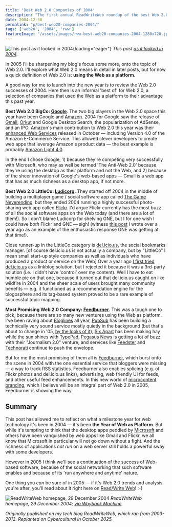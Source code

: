 ```yaml
---
title: "Best Web 2.0 Companies of 2004"
description: "The first annual ReadWriteWeb roundup of the best Web 2.0 companies. This was soon after the first Web 2.0 Conference, which gave a name to a new generation of web technology."
date: 2004-12-30
permalink: "p/best-web20-companies-2004/"
tags: ['web20', '2004', 'rww']
featureImage: "/assets/images/rww-best-web20-companies-2004-1280x720.jpg"
---
```


![This post as it looked in 2004](/assets/images/rww-best-web20-companies-2004-large.jpg){loading="eager"}
*This post [as it looked in 2004](https://web.archive.org/web/20041231030453/http://www.readwriteweb.com/archives/002609.php).*

In 2005 I'll be sharpening my blog's focus some more, onto the topic of Web 2.0. I'll explore what Web 2.0 means in detail in later posts, but for now a quick definition of Web 2.0 is: **using the Web as a platform.**

A good way for me to launch into the new year is to review the Web 2.0 successes of 2004. Here then is an informal 'best of' for Web 2.0, a selection of companies that used the Web as a platform to their advantage this past year.

**Best Web 2.0 BigCo: [Google](https://web.archive.org/web/20041231030453/http://www.google.com/)**. The two big players in the Web 2.0 space this year have been Google and [Amazon](https://web.archive.org/web/20041231030453/http://www.amazon.com/). 2004 for Google saw the release of [Gmail](https://web.archive.org/web/20041231030453/http://gmail.google.com/), [Orkut](https://web.archive.org/web/20041231030453/http://www.orkut.com/) and Google Desktop Search, the popularization of AdSense, and an IPO. Amazon's main contribution to Web 2.0 this year was their [enhanced Web Services](https://web.archive.org/web/20041231030453/http://phx.corporate-ir.net/phoenix.zhtml?c=97664&p=IROL-NewsText&t=Regular&id=622545&) released in October — including Version 4.0 of the Amazon E-Commerce Service. This allowed clever developers to create web apps that leverage Amazon's product data — the best example is probably [Amazon Light 4.0](https://web.archive.org/web/20041231030453/http://www.kokogiak.com/amazon4/default.asp).

In the end I chose Google, 1&#41; because they're competing very successfully with Microsoft, who may as well be termed 'The Anti-Web 2.0' because they're using the desktop as their platform and not the Web, and 2&#41; because of the sheer innovation of Google's web-based apps — Gmail is a web app that has as much richness as a desktop app, if not more.

**Best Web 2.0 LittleCo: [Ludicorp](https://web.archive.org/web/20041231030453/http://www.ludicorp.com/).** They started off 2004 in the middle of building a multiplayer game / social software app called [The Game Neverending](https://web.archive.org/web/20041231030453/http://gne.net/), but they ended 2004 running a highly successful photo-sharing web app called [Flickr](https://web.archive.org/web/20041231030453/http://www.flickr.com/). I'd argue Flickr currently has the most buzz of all the social software apps on the Web today (and there are a lot of them!). So I don't blame Ludicorp for shelving GNE, but I for one wish I could have _both_ Flickr and GNE — sigh! (witness [this post](https://web.archive.org/web/20041231030453/http://www.readwriteweb.com/2003/12/25.html) I wrote over a year ago as an example of the enthusiastic response GNE was getting at that time!).

Close runner-up in the LittleCo category is [del.icio.us](https://web.archive.org/web/20041231030453/http://del.icio.us/), the social bookmarks manager. \[of course del.icio.us is not actually a company, but by "LittleCo" I mean small start-up style companies as well as individuals who have produced a product or service on the Web\] Over a year ago [I first tried del.icio.us](https://web.archive.org/web/20041231030453/http://www.readwriteweb.com/archives/001733.php) as a linkblog solution, but I rejected it because it was a 3rd-party solution (i.e. I didn't have 'control' over my content). Well I have to eat humble pie on that one, because it turned out that del.icio.us caught on like wildfire in 2004 and the sheer scale of users brought many community benefits — e.g. it functioned as a recommendation engine for the blogosphere and its tag-based system proved to be a rare example of successful topic mapping.

**Most Promising Web 2.0 Company: [Feedburner](https://web.archive.org/web/20041231030453/http://www.feedburner.com/)**. This was a tough one to pick, because there are so many new ventures using the Web as platform. I've been raving about [Bloglines](https://web.archive.org/web/20041231030453/http://www.bloglines.com/) all year, [PubSub](https://web.archive.org/web/20041231030453/http://www.pubsub.com/) has been building a technically very sound service mostly quietly in the background (but that's about to change in '05, [by the looks of it](https://web.archive.org/web/20041231030453/http://bobwyman.pubsub.com/main/2004/12/happy_holidays_.html)), [Six Apart](https://web.archive.org/web/20041231030453/http://www.sixapart.com/) has been making hay while the sun shines with [TypePad](https://web.archive.org/web/20041231030453/http://www.typepad.com/), [Pegasus News](https://web.archive.org/web/20041231030453/http://blog.pegasusnews.com/) is getting a lot of buzz with their "Journalism 2.0" venture, and services like [Feedster](https://web.archive.org/web/20041231030453/http://www.feedster.com/) and [Technorati](https://web.archive.org/web/20041231030453/http://www.technorati.com/) continue to push the envelope.

But for me the most promising of them all is [Feedburner](https://web.archive.org/web/20041231030453/http://www.feedburner.com/), which burst onto the scene in 2004 with the one essential service that bloggers were missing — a way to track RSS statistics. Feedburner also enables splicing (e.g. of Flickr photos and del.icio.us links), advertising, web friendly UI for feeds, and other useful feed enhancements. In this new world of [microcontent branding](https://web.archive.org/web/20041231030453/http://www.readwriteweb.com/archives/002477.php), which I believe will be an integral part of Web 2.0 in 2005, Feedburner is showing the way.

Summary
-------

This post has allowed me to reflect on what a milestone year for web technology it's been in 2004 — it's been **the Year of Web as Platform**. But while it's tempting to think that the desktop apps peddled by [Microsoft](https://web.archive.org/web/20041231030453/http://www.microsoft.com/) and others have been vanquished by web apps like Gmail and Flickr, we all know that Microsoft in particular will not go down without a fight. And the richness of applications _not run_ on a web server still holds a powerful sway with some developers.

However in 2005 I think we'll see a continuation of the success of Web-based software, because of the social networking that such software enables and because of its 'run anywhere and anytime' nature.

One thing you _can_ be sure of in 2005 — if it's Web 2.0 trends and analysis you're after, you'll read about it right here on [Read/Write Web](https://web.archive.org/web/20041231030453/http://www.readwriteweb.com/)! :-&#41;

![ReadWriteWeb homepage, 29 December 2004](/assets/images/rww-homepage-29dec2004.jpg)
*ReadWriteWeb homepage, 29 December 2004; [via Wayback Machine](https://web.archive.org/web/20041229050017/http://www.readwriteweb.com:80/).*

*Originally published on my tech blog ReadWriteWeb, which ran from 2003-2012. Replanted on Cybercultural in October 2025.*